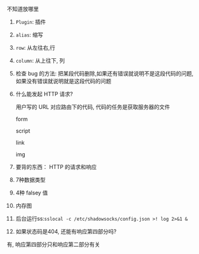 不知道放哪里

1. `Plugin`: 插件

2. `alias`: 缩写

3. `row`: 从左往右,行

4. `column`: 从上往下, 列

5. 检查 bug 的方法: 把某段代码删除,如果还有错误就说明不是这段代码的问题,如果没有错误就说明就是这段代码的问题

6. 什么能发起 HTTP 请求?

   用户写的 URL 对应路由下的代码, 代码的任务是获取服务器的文件

   form

   script 

   link

   img

7. 要背的东西： HTTP 的请求和响应

8. 7种数据类型

9. 4种 falsey 值

10. 内存图

11. 后台运行ss:`sslocal -c /etc/shadowsocks/config.json >! log 2>&1 &`

12. 如果状态码是404, 还能有响应第四部分吗?

   有, 响应第四部分只和响应第二部分有关






